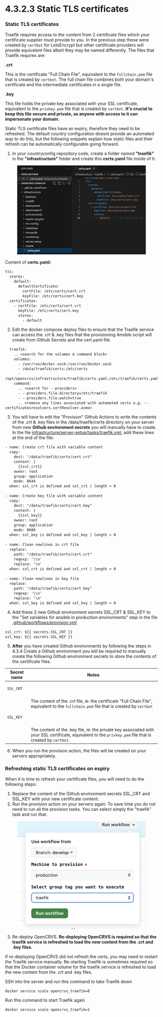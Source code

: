 # 4.3.2.3 Static TLS certificates

### Static TLS certificates

Traefik requires access to the content from 2 certificate files which your certificate supplier must provide to you. In the previous step these were created by `certbot` for LetsEncrypt but other certificate providers will provide equivalent files albeit they may be named differently. The files that Traefik requires are:

**.crt**

This is the certificate "Full Chain File", equivalent to the `fullchain.pem` file that is created by `certbot`. The full chain file combines both your domain's certificate and the intermediate certificates in a single file.

**.key**

This file holds the private key associated with your SSL certificate, equivalent to the `privkey.pem` file that is created by `certbot`. **It's crucial to keep this file secure and private, as anyone with access to it can impersonate your domain.**

Static TLS certificate files have an expiry, therefore they need to be refreshed. The default country configuration doesnt provide an automated way to do this, but the following snippets explain how static files and their refresh can be automatically configurable going forward.

1. In your countryconfig repository code, create a folder named **"traefik"** in the **"infrastructure"** folder and create this **certs.yaml** file inside of it:

<figure><img src="../../../../.gitbook/assets/Screenshot 2024-10-11 at 12.55.01.png" alt=""><figcaption></figcaption></figure>

Content of **certs.yaml:**

```
tls:
  stores:
    default:
      defaultCertificate:
        certFile: /etc/certs/cert.crt
        keyFile: /etc/certs/cert.key
  certificates:
    - certFile: /etc/certs/cert.crt
      keyFile: /etc/certs/cert.key
      stores:
        - default
```

2. Edit the docker compose deploy files to ensure that the Traefik service can access the .crt & .key files that the provisioning Ansible script will create from Github Secrets and the cert.yaml file.

```
  traefik:
    .. <search for the volumes & command block>
    volumes:
      - /var/run/docker.sock:/var/run/docker.sock
      - /data/traefik/certs:/etc/certs
      - /opt/opencrvs/infrastructure/traefik/certs.yaml:/etc/traefik/certs.yaml
    command:
      .. <search for --providers>
      - --providers.file.directory=/etc/traefik
      - --providers.file.watch=true
      .. <remove any lines associated with automated certs e.g. --certificatesresolvers.certResolver.acme>
```

3. You will have to edit the "Provision" Github Actions to write the contents of the .crt & .key files in the /data/traefik/certs directory on your server from new **Github environment secrets** you will manually have to create. In the file [infrastructure/server-setup/tasks/traefik.yml](https://github.com/opencrvs/opencrvs-countryconfig/blob/master/infrastructure/server-setup/tasks/traefik.yml), add these lines at the end of the file:

```
- name: Create crt file with variable content
  copy:
    dest: "/data/traefik/certs/cert.crt"
    content: |
      {{ssl_crt}}
    owner: root
    group: application
    mode: 0644
  when: ssl_crt is defined and ssl_crt | length > 0

- name: Create key file with variable content
  copy:
    dest: "/data/traefik/certs/cert.key"
    content: |
      {{ssl_key}}
    owner: root
    group: application
    mode: 0600
  when: ssl_key is defined and ssl_key | length > 0

- name: Clean newlines in crt file
  replace:
    path: "/data/traefik/certs/cert.crt"
    regexp: '\\n'
    replace: '\n'
  when: ssl_crt is defined and ssl_crt | length > 0

- name: Clean newlines in key file
  replace:
    path: "/data/traefik/certs/cert.key"
    regexp: '\\n'
    replace: '\n'
  when: ssl_key is defined and ssl_key | length > 0
```

4. Add these 2 new Github environment secrets SSL\_CRT & SSL\_KEY to the "Set variables for ansible in production environments" step in the file [.github/workflows/provision.yml](https://github.com/opencrvs/opencrvs-countryconfig/blob/cde5c29849189d9e9fdef7b3a93f393e9af05150/.github/workflows/provision.yml#L123)

```
ssl_crt: ${{ secrets.SSL_CRT }}
ssl_key: ${{ secrets.SSL_KEY }}
```

5. **After** you have created Github environments by following the steps in 4.3.4 Create a Github environment you will be required to manually create the following Github environment secrets to store the contents of the certificate files.

| Secret name                      | Notes                                                                                                                                                      |
| -------------------------------- | ---------------------------------------------------------------------------------------------------------------------------------------------------------- |
| <pre><code>SSL_CRT
</code></pre> |                                                                                                                                                            |
|                                  | The content of the .crt file, ie: the certificate "Full Chain File", equivalent to the `fullchain.pem` file that is created by `certbot`                   |
| <pre><code>SSL_KEY
</code></pre> |                                                                                                                                                            |
|                                  | The content of the .key file, ie: the private key associated with your SSL certificate, equivalent to the `privkey.pem` file that is created by `certbot`. |

6. When you run the provision action, the files will be created on your servers appropriately.

### Refreshing static TLS certificates on expiry

When it is time to refresh your certificate files, you will need to do the following steps:

1. Replace the content of the Github environment secrets SSL\_CRT and SSL\_KEY with your new certificate content.
2. Run the provision action on your servers again. To save time you do not need to run all the provision tasks. You can select simply the "traefik" task and run that.

<figure><img src="../../../../.gitbook/assets/Screenshot 2024-11-05 at 14.25.08.png" alt=""><figcaption></figcaption></figure>

3. Re-deploy OpenCRVS. **Re-deploying OpenCRVS is required so that the traefik service is refreshed to load the new content from the .crt and .key files.**

If re-deploying OpenCRVS did not refresh the certs, you may need to restart the Traefik service manually. Re-starting Traefik is sometimes required so that the Docker container volume for the traefik service is refreshed to load the new content from the .crt and .key files.

SSH into the server and run this command to take Traefik down

```
docker service scale opencrvs_traefik=0
```

Run this command to start Traefik again

```
docker service scale opencrvs_traefik=1
```
